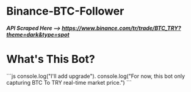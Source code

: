 # Binance-BTC-Follower

***API Scraped Here --> https://www.binance.com/tr/trade/BTC_TRY?theme=dark&type=spot***

# What's This Bot?
<title>**This bot is capturing real-time market price.**</title>
```js
console.log("I'll add upgrade").
console.log("For now, this bot only capturing BTC To TRY real-time market price.")
```
